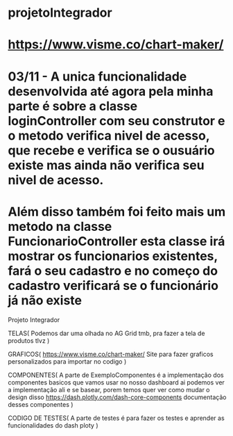# projetoIntegrador
# https://www.visme.co/chart-maker/
# 03/11 - A unica funcionalidade desenvolvida até agora pela minha parte é sobre a classe loginController com seu construtor e o metodo verifica nivel de acesso, que recebe e verifica se o ousuário existe mas ainda não verifica seu nivel de acesso.
# Além disso também foi feito mais um metodo na classe FuncionarioController esta classe irá mostrar os funcionarios existentes, fará o seu cadastro e no começo do cadastro verificará se o funcionário já não existe
Projeto Integrador

TELAS(
    Podemos dar uma olhada no AG Grid tmb, pra fazer a tela de produtos tlvz
)

GRAFICOS(
    https://www.visme.co/chart-maker/ Site para fazer graficos personalizados para importar no codigo
    )

COMPONENTES(
    A parte de ExemploComponentes é a implementação dos componentes basicos que vamos usar no nosso dashboard
ai podemos ver a implementação ali e se basear, porem temos quer ver como mudar o design disso
https://dash.plotly.com/dash-core-components documentação desses componentes
)

CODIGO DE TESTES(
    A parte de testes é para fazer os testes e aprender as funcionalidades do dash ploty
    )
